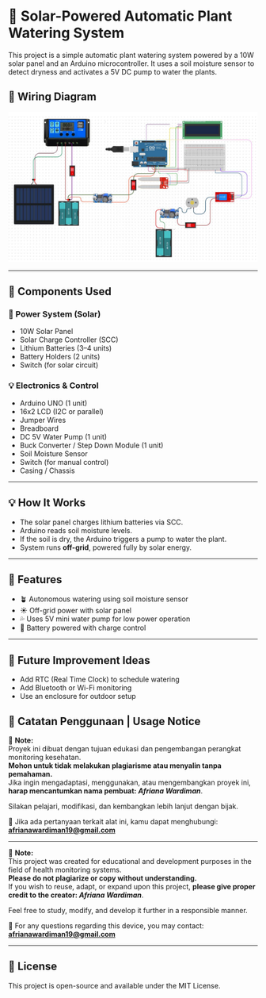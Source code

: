 # 🌱 Solar-Powered Automatic Plant Watering System

This project is a simple automatic plant watering system powered by a 10W solar panel and an Arduino microcontroller. It uses a soil moisture sensor to detect dryness and activates a 5V DC pump to water the plants.

## 📸 Wiring Diagram
![Wiring Diagram](images/wiring.png)

---

## 🔧 Components Used

### 🔋 Power System (Solar)
- 10W Solar Panel
- Solar Charge Controller (SCC)
- Lithium Batteries (3–4 units)
- Battery Holders (2 units)
- Switch (for solar circuit)

### 💡 Electronics & Control
- Arduino UNO (1 unit)
- 16x2 LCD (I2C or parallel)
- Jumper Wires
- Breadboard
- DC 5V Water Pump (1 unit)
- Buck Converter / Step Down Module (1 unit)
- Soil Moisture Sensor
- Switch (for manual control)
- Casing / Chassis

---

## 💡 How It Works
- The solar panel charges lithium batteries via SCC.
- Arduino reads soil moisture levels.
- If the soil is dry, the Arduino triggers a pump to water the plant.
- System runs **off-grid**, powered fully by solar energy.

---

## 🧠 Features
- 🪴 Autonomous watering using soil moisture sensor
- ☀️ Off-grid power with solar panel
- 💦 Uses 5V mini water pump for low power operation
- 🔋 Battery powered with charge control

---

## 🚀 Future Improvement Ideas
- Add RTC (Real Time Clock) to schedule watering
- Add Bluetooth or Wi-Fi monitoring
- Use an enclosure for outdoor setup


## 🙏 Catatan Penggunaan | Usage Notice

📌 **Note:**  
Proyek ini dibuat dengan tujuan edukasi dan pengembangan perangkat monitoring kesehatan.  
**Mohon untuk tidak melakukan plagiarisme atau menyalin tanpa pemahaman.**  
Jika ingin mengadaptasi, menggunakan, atau mengembangkan proyek ini, **harap mencantumkan nama pembuat: _Afriana Wardiman_**.

Silakan pelajari, modifikasi, dan kembangkan lebih lanjut dengan bijak.

📩 Jika ada pertanyaan terkait alat ini, kamu dapat menghubungi:  
**afrianawardiman19@gmail.com**

---

📌 **Note:**  
This project was created for educational and development purposes in the field of health monitoring systems.  
**Please do not plagiarize or copy without understanding.**  
If you wish to reuse, adapt, or expand upon this project, **please give proper credit to the creator: _Afriana Wardiman_**.

Feel free to study, modify, and develop it further in a responsible manner.

📩 For any questions regarding this device, you may contact:  
**afrianawardiman19@gmail.com**


---

## 📝 License

This project is open-source and available under the MIT License.
